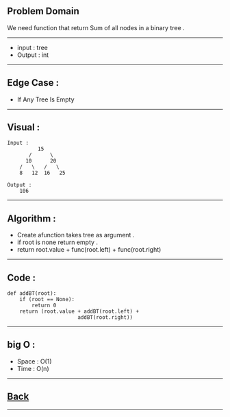 ## Problem Domain
We need function that return Sum of all nodes in a binary tree .

---
- input : tree
- Output : int

---
## Edge Case :
- If Any Tree Is Empty

---
## Visual :
```
Input :
          15
       /      \
      10      20
    /   \   /   \
    8   12  16   25  

```

```
Output :
    106              
```

---
## Algorithm : 
- Create afunction takes tree as argument .
- if root is none return empty .
- return root.value + func(root.left) + func(root.right)

---
## Code :
```
def addBT(root):
    if (root == None):
        return 0
    return (root.value + addBT(root.left) +
                       addBT(root.right))
```

---
## big O : 
- Space : O(1)
- Time : O(n)

---
## [Back](./README.md)

---
